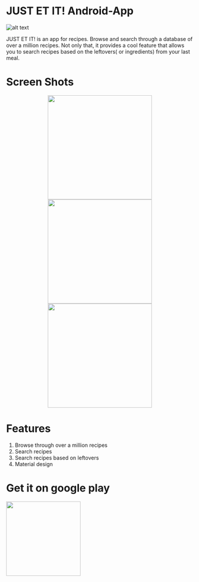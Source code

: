 # JUST ET IT! Android-App

![alt text](https://github.com/vicky7230/JUST-ET-IT-Android-App/blob/master/app/src/main/res/mipmap-xxxhdpi/ic_launcher.png "Logo")

JUST ET IT! is an app for recipes. Browse and search through a database of over a million recipes. Not only that, it provides a cool feature that allows you to search recipes based on the leftovers( or ingredients) from your last meal.

# Screen Shots
<p align="center">
  <img width='280' src='https://github.com/vicky7230/JUST-ET-IT-Android-App/blob/master/graphics/p1.png' />
  <img width='280' src='https://github.com/vicky7230/JUST-ET-IT-Android-App/blob/master/graphics/p2.png' />
  <img width='280' src='https://github.com/vicky7230/JUST-ET-IT-Android-App/blob/master/graphics/p4.png' />
</p>

# Features

1. Browse through over a million recipes
2. Search recipes
3. Search recipes based on leftovers
4. Material design

# Get it on google play

[<img src="https://play.google.com/intl/en_us/badges/images/generic/en-play-badge.png" width="200">](https://play.google.com/store/apps/details?id=com.awesome.vicky.justetit&hl=eng)
